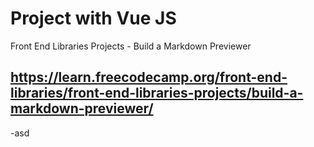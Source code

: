 # Project with Vue JS
Front End Libraries Projects - Build a Markdown Previewer
## https://learn.freecodecamp.org/front-end-libraries/front-end-libraries-projects/build-a-markdown-previewer/
-asd

